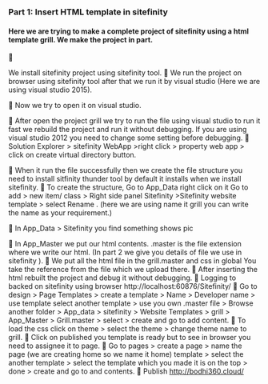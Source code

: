 <h3>Part 1: Insert HTML template in sitefinity</h3>
<h4>Here we are trying to make a complete project of sitefinity using a html template grill. We make the project in part.</h4>
	<p>We install sitefinity project using sitefinity tool.
	We run the project on browser using sitefinity tool after that we run it by visual studio (Here we are using visual studio 2015).
 

	Now we try to open it on visual studio.
 
	After open the project grill we try to run the file using visual studio to run it fast we rebuild the project and run it without debugging. If you are using visual studio 2012 you need to change some setting before debugging.
	Solution Explorer > sitefinity WebApp >right click > property web app > click on create virtual directory button.
 
	When it run the file successfully then we create the file structure you need to install sitfinity thunder tool by default it installs when we install sitefinity.
	To create the structure, Go to App_Data right click on it Go to add > new item/ class > Right side panel Sitefinity >Sitefinity website template > select 
Rename . (here we are using name it grill you can write the name as your requirement.)
 
	In App_Data > Sitefinity you find something shows pic
 
	In App_Master we put our html contents. 
.master is the file extension where we write our html.
(In part 2 we give you details of file we use in sitefinity ).
	We put all the html file in the grill.master and css in global
You take the reference from the file which we upload there.
	After inserting the html rebuilt the project and debug it without debugging.
	Logging to backed on sitefinity using browser http://localhost:60876/Sitefinity/
	Go to design > Page Templates > create a template > Name  > Developer name > use template  select another template > use you own .master file >
Browse another folder > App_data > sitefinity > Website Templates > grill  > App_Master > Grill.master > select > create and go to add content.
	To load the css click on theme > select the theme > change theme name to grill.
	Click on published you template is ready but to see in browser you need to assignee it to page.
	Go to pages > create a page > name the page (we are creating home so we name it home)  template > select the another template > select the template which you made it is on the top > done  > create and go to and contents.
	Publish 
http://bodhi360.cloud/

 </p>

